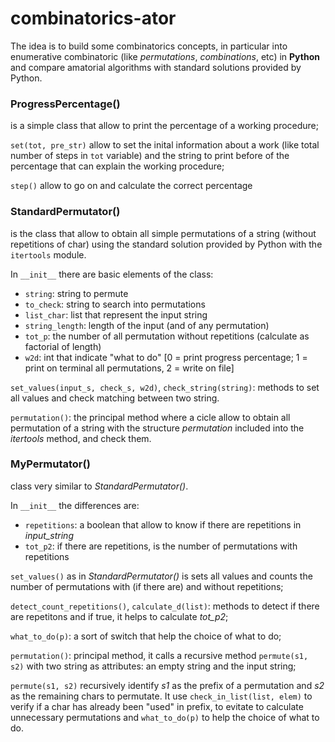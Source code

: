 # combinatorics-ator

The idea is to build some combinatorics concepts, in particular into enumerative combinatoric (like *permutations*, *combinations*, etc) in **Python** and compare amatorial algorithms with standard solutions provided by Python.

### ProgressPercentage()
is a simple class that allow to print the percentage of a working procedure;

`set(tot, pre_str)` allow to set the inital information about a work (like total number of steps in `tot` variable) and the string to print before of the percentage that can explain the working procedure;

`step()` allow to go on and calculate the correct percentage

### StandardPermutator()
is the class that allow to obtain all simple permutations of a string (without repetitions of char) using the standard solution provided by Python with the `itertools` module.

In `__init__` there are basic elements of the class: 

- `string`: string to permute 
- `to_check`: string to search into permutations
- `list_char`: list that represent the input string 
- `string_length`: length of the input (and of any permutation)
- `tot_p`: the number of all permutation without repetitions (calculate as factorial of length)
- `w2d`: int that indicate "what to do" [0 = print progress percentage; 1 = print on terminal all permutations, 2 = write on file]

`set_values(input_s, check_s, w2d)`, `check_string(string)`: methods to set all values and check matching between two string.

`permutation()`: the principal method where a cicle allow to obtain all permutation of a string with the structure *permutation* included into the *itertools* method, and check them.

### MyPermutator()
class very similar to *StandardPermutator()*.

In `__init__` the differences are: 

- `repetitions`: a boolean that allow to know if there are repetitions in *input_string*
- `tot_p2`: if there are repetitions, is the number of permutations with repetitions

`set_values()` as in *StandardPermutator()* is sets all values and counts the number of permutations with (if there are) and without repetitions;

`detect_count_repetitions()`, `calculate_d(list)`: methods to detect if there are repetitons and if true, it helps to calculate *tot_p2*;

`what_to_do(p)`: a sort of switch that help the choice of what to do;
 
`permutation()`: principal method, it calls a recursive method `permute(s1, s2)` with two string as attributes: an empty string and the input string;

`permute(s1, s2)` recursively identify *s1* as the prefix of a permutation and *s2* as the remaining chars to permutate. It use `check_in_list(list, elem)` to verify if a char has already been "used" in prefix, to evitate to calculate unnecessary permutations and `what_to_do(p)` to help the choice of what to do.

